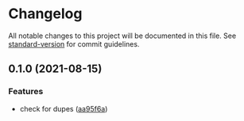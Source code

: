 # Changelog

All notable changes to this project will be documented in this file. See [standard-version](https://github.com/conventional-changelog/standard-version) for commit guidelines.

## 0.1.0 (2021-08-15)

### Features

- check for dupes ([aa95f6a](https://github.com/blujedis/mygra/commit/aa95f6a554907f783ccfbc0a53dac226979ecc27))

